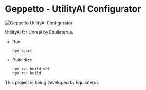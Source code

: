 
# Geppetto - UtilityAI Configurator

![Geppetto UtilityAI Configurator](https://equilaterus.com/assets/img/projects/geppetto-utility-ai.PNG)

UtilityAI for Unreal by Equilaterus.

* Run: 
  ```
  npm start
  ````

* Build dist:
  ```
  npm run build-web
  npm run build
  ```

This project is being developed by Equilaterus.
